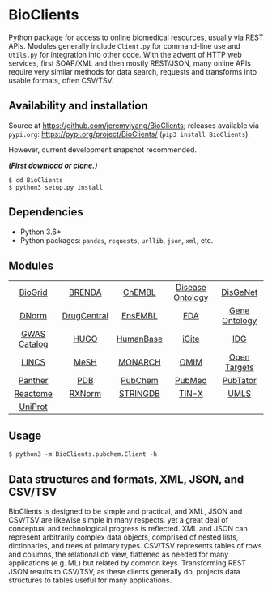 # BioClients

Python package for access to online biomedical resources,
usually via REST APIs. Modules generally include
`Client.py` for command-line use and `Utils.py` for
integration into other code. With the advent of HTTP web services,
first SOAP/XML and then mostly REST/JSON, many online APIs
require very similar methods for data search, requests
and transforms into usable formats, often CSV/TSV.

## Availability and installation

Source at <https://github.com/jeremyjyang/BioClients>;
releases available via `pypi.org`:
<https://pypi.org/project/BioClients/>
(`pip3 install BioClients`).

However, current development snapshot recommended.

___(First download or clone.)___
```
$ cd BioClients
$ python3 setup.py install
```

## Dependencies

* Python 3.6+
* Python packages: `pandas`, `requests`, `urllib`, `json`, `xml`, etc.

## Modules

| | | | | |
|:--:|:--:|:--:|:--:|:--:|
| [BioGrid](doc/biogrid.md) | [BRENDA](doc/brenda.md) | [ChEMBL](doc/chembl.md) |[Disease Ontology](doc/diseaseontology.md) | [DisGeNet](doc/disgenet.md)
| [DNorm](doc/dnorm.md) | [DrugCentral](doc/drugcentral.md) | [EnsEMBL](doc/ensembl.md) | [FDA](doc/fda.md) | [Gene Ontology](doc/geneontology.md)
| [GWAS Catalog](doc/gwascatalog.md) | [HUGO](doc/hugo.md) | [HumanBase](doc/humanbase.md) | [iCite](doc/icite.md) | [IDG](doc/idg.md)
| [LINCS](doc/lincs.md) | [MeSH](doc/mesh.md) | [MONARCH](doc/monarch.md) | [OMIM](doc/omim.md) | [Open Targets](doc/opentargets.md)
| [Panther](doc/panther.md) | [PDB](doc/pdb.md) | [PubChem](doc/pubchem.md) | [PubMed](doc/pubmed.md) | [PubTator](doc/pubtator.md)
| [Reactome](doc/reactome.md) | [RXNorm](doc/rxnorm.md) | [STRINGDB](doc/stringdb.md) | [TIN-X](doc/tinx.md) | [UMLS](doc/umls.md)
| [UniProt](doc/uniprot.md)

## Usage

```
$ python3 -m BioClients.pubchem.Client -h
```

## Data structures and formats, XML, JSON, and CSV/TSV

BioClients is designed to be simple and practical, and XML, JSON
and CSV/TSV are likewise simple in many respects, yet a great deal
of conceptual and technological progress is reflected. XML and JSON
can represent arbitrarily complex data objects, comprised of nested lists,
dictionaries, and trees of primary types. CSV/TSV represents tables of
rows and columns, the relational db view, flattened as needed for many
applications (e.g. ML) but related by common keys. Transforming REST JSON
results to CSV/TSV, as these clients generally do, projects data structures
to tables useful for many applications.
